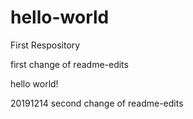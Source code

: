 # hello-world
First Respository

first change of readme-edits 


hello world!

20191214
second change of readme-edits


